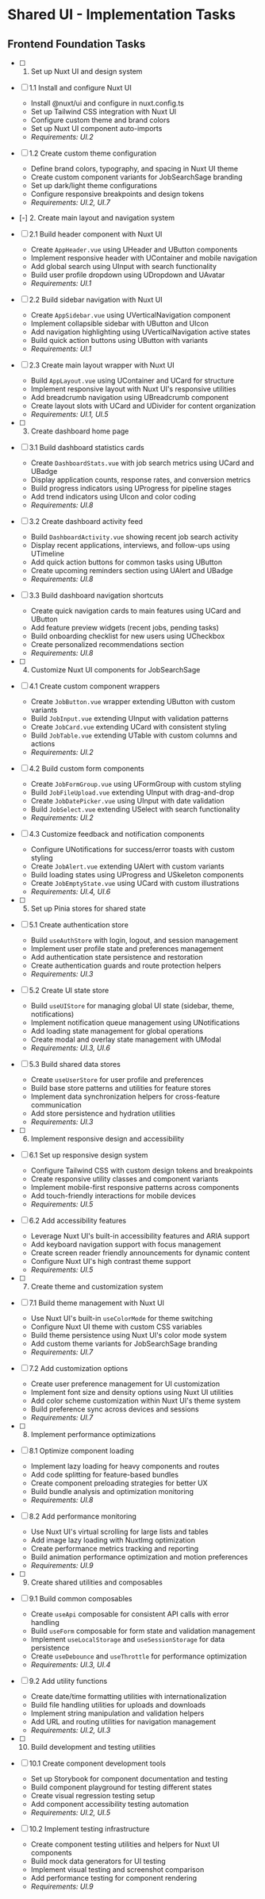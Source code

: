 # Shared UI - Implementation Tasks

## Frontend Foundation Tasks

- [ ] 1. Set up Nuxt UI and design system
- [ ] 1.1 Install and configure Nuxt UI

  - Install @nuxt/ui and configure in nuxt.config.ts
  - Set up Tailwind CSS integration with Nuxt UI
  - Configure custom theme and brand colors
  - Set up Nuxt UI component auto-imports
  - _Requirements: UI.2_

- [ ] 1.2 Create custom theme configuration

  - Define brand colors, typography, and spacing in Nuxt UI theme
  - Create custom component variants for JobSearchSage branding
  - Set up dark/light theme configurations
  - Configure responsive breakpoints and design tokens
  - _Requirements: UI.2, UI.7_

- [-] 2. Create main layout and navigation system
- [ ] 2.1 Build header component with Nuxt UI

  - Create `AppHeader.vue` using UHeader and UButton components
  - Implement responsive header with UContainer and mobile navigation
  - Add global search using UInput with search functionality
  - Build user profile dropdown using UDropdown and UAvatar
  - _Requirements: UI.1_

- [ ] 2.2 Build sidebar navigation with Nuxt UI

  - Create `AppSidebar.vue` using UVerticalNavigation component
  - Implement collapsible sidebar with UButton and UIcon
  - Add navigation highlighting using UVerticalNavigation active states
  - Build quick action buttons using UButton with variants
  - _Requirements: UI.1_

- [ ] 2.3 Create main layout wrapper with Nuxt UI

  - Build `AppLayout.vue` using UContainer and UCard for structure
  - Implement responsive layout with Nuxt UI's responsive utilities
  - Add breadcrumb navigation using UBreadcrumb component
  - Create layout slots with UCard and UDivider for content organization
  - _Requirements: UI.1, UI.5_

- [ ] 3. Create dashboard home page
- [ ] 3.1 Build dashboard statistics cards

  - Create `DashboardStats.vue` with job search metrics using UCard and UBadge
  - Display application counts, response rates, and conversion metrics
  - Build progress indicators using UProgress for pipeline stages
  - Add trend indicators using UIcon and color coding
  - _Requirements: UI.8_

- [ ] 3.2 Create dashboard activity feed

  - Build `DashboardActivity.vue` showing recent job search activity
  - Display recent applications, interviews, and follow-ups using UTimeline
  - Add quick action buttons for common tasks using UButton
  - Create upcoming reminders section using UAlert and UBadge
  - _Requirements: UI.8_

- [ ] 3.3 Build dashboard navigation shortcuts

  - Create quick navigation cards to main features using UCard and UButton
  - Add feature preview widgets (recent jobs, pending tasks)
  - Build onboarding checklist for new users using UCheckbox
  - Create personalized recommendations section
  - _Requirements: UI.8_

- [ ] 4. Customize Nuxt UI components for JobSearchSage
- [ ] 4.1 Create custom component wrappers

  - Create `JobButton.vue` wrapper extending UButton with custom variants
  - Build `JobInput.vue` extending UInput with validation patterns
  - Create `JobCard.vue` extending UCard with consistent styling
  - Build `JobTable.vue` extending UTable with custom columns and actions
  - _Requirements: UI.2_

- [ ] 4.2 Build custom form components

  - Create `JobFormGroup.vue` using UFormGroup with custom styling
  - Build `JobFileUpload.vue` extending UInput with drag-and-drop
  - Create `JobDatePicker.vue` using UInput with date validation
  - Build `JobSelect.vue` extending USelect with search functionality
  - _Requirements: UI.2_

- [ ] 4.3 Customize feedback and notification components

  - Configure UNotifications for success/error toasts with custom styling
  - Create `JobAlert.vue` extending UAlert with custom variants
  - Build loading states using UProgress and USkeleton components
  - Create `JobEmptyState.vue` using UCard with custom illustrations
  - _Requirements: UI.4, UI.6_

- [ ] 5. Set up Pinia stores for shared state
- [ ] 5.1 Create authentication store

  - Build `useAuthStore` with login, logout, and session management
  - Implement user profile state and preferences management
  - Add authentication state persistence and restoration
  - Create authentication guards and route protection helpers
  - _Requirements: UI.3_

- [ ] 5.2 Create UI state store

  - Build `useUIStore` for managing global UI state (sidebar, theme, notifications)
  - Implement notification queue management using UNotifications
  - Add loading state management for global operations
  - Create modal and overlay state management with UModal
  - _Requirements: UI.3, UI.6_

- [ ] 5.3 Build shared data stores

  - Create `useUserStore` for user profile and preferences
  - Build base store patterns and utilities for feature stores
  - Implement data synchronization helpers for cross-feature communication
  - Add store persistence and hydration utilities
  - _Requirements: UI.3_

- [ ] 6. Implement responsive design and accessibility
- [ ] 6.1 Set up responsive design system

  - Configure Tailwind CSS with custom design tokens and breakpoints
  - Create responsive utility classes and component variants
  - Implement mobile-first responsive patterns across components
  - Add touch-friendly interactions for mobile devices
  - _Requirements: UI.5_

- [ ] 6.2 Add accessibility features

  - Leverage Nuxt UI's built-in accessibility features and ARIA support
  - Add keyboard navigation support with focus management
  - Create screen reader friendly announcements for dynamic content
  - Configure Nuxt UI's high contrast theme support
  - _Requirements: UI.5_

- [ ] 7. Create theme and customization system
- [ ] 7.1 Build theme management with Nuxt UI

  - Use Nuxt UI's built-in `useColorMode` for theme switching
  - Configure Nuxt UI theme with custom CSS variables
  - Build theme persistence using Nuxt UI's color mode system
  - Add custom theme variants for JobSearchSage branding
  - _Requirements: UI.7_

- [ ] 7.2 Add customization options

  - Create user preference management for UI customization
  - Implement font size and density options using Nuxt UI utilities
  - Add color scheme customization within Nuxt UI's theme system
  - Build preference sync across devices and sessions
  - _Requirements: UI.7_

- [ ] 8. Implement performance optimizations
- [ ] 8.1 Optimize component loading

  - Implement lazy loading for heavy components and routes
  - Add code splitting for feature-based bundles
  - Create component preloading strategies for better UX
  - Build bundle analysis and optimization monitoring
  - _Requirements: UI.8_

- [ ] 8.2 Add performance monitoring

  - Use Nuxt UI's virtual scrolling for large lists and tables
  - Add image lazy loading with NuxtImg optimization
  - Create performance metrics tracking and reporting
  - Build animation performance optimization and motion preferences
  - _Requirements: UI.9_

- [ ] 9. Create shared utilities and composables
- [ ] 9.1 Build common composables

  - Create `useApi` composable for consistent API calls with error handling
  - Build `useForm` composable for form state and validation management
  - Implement `useLocalStorage` and `useSessionStorage` for data persistence
  - Create `useDebounce` and `useThrottle` for performance optimization
  - _Requirements: UI.3, UI.4_

- [ ] 9.2 Add utility functions

  - Create date/time formatting utilities with internationalization
  - Build file handling utilities for uploads and downloads
  - Implement string manipulation and validation helpers
  - Add URL and routing utilities for navigation management
  - _Requirements: UI.2, UI.3_

- [ ] 10. Build development and testing utilities
- [ ] 10.1 Create component development tools

  - Set up Storybook for component documentation and testing
  - Build component playground for testing different states
  - Create visual regression testing setup
  - Add component accessibility testing automation
  - _Requirements: UI.2, UI.5_

- [ ] 10.2 Implement testing infrastructure

  - Create component testing utilities and helpers for Nuxt UI components
  - Build mock data generators for UI testing
  - Implement visual testing and screenshot comparison
  - Add performance testing for component rendering
  - _Requirements: UI.9_
